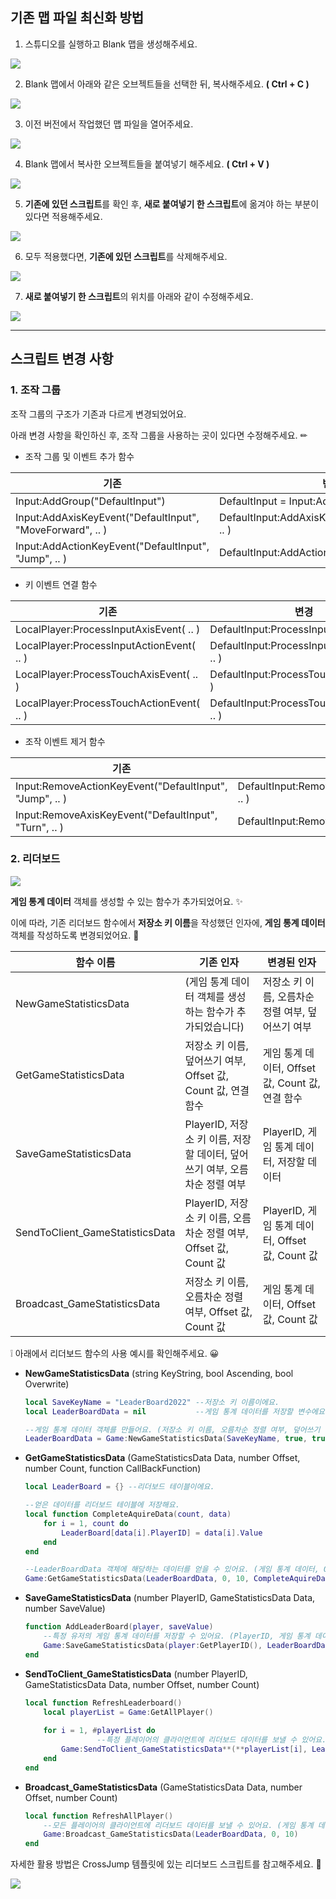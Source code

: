 ## 기존 맵 파일 최신화 방법

1. 스튜디오를 실행하고 Blank 맵을 생성해주세요.

<img src="/.Assets/Manual_Gitbook_20230105(1).png">

2. Blank 맵에서 아래와 같은 오브젝트들을 선택한 뒤, 복사해주세요. **( Ctrl + C )**

<img src="/.Assets/Manual_Gitbook_20230105(2).png">

3. 이전 버전에서 작업했던 맵 파일을 열어주세요.

<img src="/.Assets/Manual_Gitbook_20230105(3).png">

4. Blank 맵에서 복사한 오브젝트들을 붙여넣기 해주세요. **( Ctrl + V )**

<img src="/.Assets/Manual_Gitbook_20230105(4).png">

5. **기존에 있던 스크립트**를 확인 후, **새로 붙여넣기 한 스크립트**에 옮겨야 하는 부분이 있다면 적용해주세요.

<img src="/.Assets/Manual_Gitbook_20230105(5).png">

6. 모두 적용했다면, **기존에 있던 스크립트**를 삭제해주세요.

<img src="/.Assets/Manual_Gitbook_20230105(6).png">

7. **새로 붙여넣기 한 스크립트**의 위치를 아래와 같이 수정해주세요.

<img src="/.Assets/Manual_Gitbook_20230105(7).png">

---

## 스크립트 변경 사항

### 1. 조작 그룹

조작 그룹의 구조가 기존과 다르게 변경되었어요.

아래 변경 사항을 확인하신 후, 조작 그룹을 사용하는 곳이 있다면 수정해주세요. ✏

- 조작 그룹 및 이벤트 추가 함수

| 기존 | 변경 |
| --- | --- |
| Input:AddGroup("DefaultInput") | DefaultInput = Input:AddGroup("DefaultInput") |
| Input:AddAxisKeyEvent("DefaultInput", "MoveForward", .. ) | DefaultInput:AddAxisKeyEvent("MoveForward", .. ) |
| Input:AddActionKeyEvent("DefaultInput", "Jump", .. ) | DefaultInput:AddActionKeyEvent("Jump", .. ) |

- 키 이벤트 연결 함수

| 기존 | 변경 |
| --- | --- |
| LocalPlayer:ProcessInputAxisEvent( .. ) | DefaultInput:ProcessInputAxisEvent( .. ) |
| LocalPlayer:ProcessInputActionEvent( .. ) | DefaultInput:ProcessInputActionEvent( .. ) |
| LocalPlayer:ProcessTouchAxisEvent( .. ) | DefaultInput:ProcessTouchAxisEvent( .. ) |
| LocalPlayer:ProcessTouchActionEvent( .. ) | DefaultInput:ProcessTouchActionEvent( .. ) |

- 조작 이벤트 제거 함수

| 기존 | 변경 |
| --- | --- |
| Input:RemoveActionKeyEvent("DefaultInput", "Jump", .. ) | DefaultInput:RemoveActionKeyEvent("Jump", .. ) |
| Input:RemoveAxisKeyEvent("DefaultInput", "Turn", .. ) | DefaultInput:RemoveAxisKeyEvent("Turn", ..) |

### 2. 리더보드

 

<img src="/.Assets/Manual_Gitbook_20230105(8).png">

**게임 통계 데이터** 객체를 생성할 수 있는 함수가 추가되었어요. ✨

이에 따라, 기존 리더보드 함수에서 **저장소 키 이름**을 작성했던 인자에, 
**게임 통계 데이터** 객체를 작성하도록 변경되었어요. 🔧

| 함수 이름 | 기존 인자 | 변경된 인자 |
| --- | --- | --- |
| NewGameStatisticsData | (게임 통계 데이터 객체를 생성하는 함수가 추가되었습니다) | 저장소 키 이름, 오름차순 정렬 여부, 덮어쓰기 여부 |
| GetGameStatisticsData | 저장소 키 이름, 덮어쓰기 여부, Offset 값, Count 값, 연결 함수 | 게임 통계 데이터, Offset 값, Count 값, 연결 함수 |
| SaveGameStatisticsData | PlayerID, 저장소 키 이름, 저장할 데이터, 덮어쓰기 여부, 오름차순 정렬 여부 | PlayerID, 게임 통계 데이터, 저장할 데이터 |
| SendToClient_GameStatisticsData | PlayerID, 저장소 키 이름, 오름차순 정렬 여부, Offset 값, Count 값 | PlayerID, 게임 통계 데이터, Offset 값, Count 값 |
| Broadcast_GameStatisticsData | 저장소 키 이름, 오름차순 정렬 여부, Offset 값, Count 값 | 게임 통계 데이터, Offset 값, Count 값 |

❕ 아래에서 리더보드 함수의 사용 예시를 확인해주세요. 😀

- **NewGameStatisticsData** (string KeyString, bool Ascending, bool Overwrite)
    
    ```lua
    local SaveKeyName = "LeaderBoard2022" --저장소 키 이름이에요.
    local LeaderBoardData = nil           --게임 통계 데이터를 저장할 변수에요.
    
    --게임 통계 데이터 객체를 만들어요. (저장소 키 이름, 오름차순 정렬 여부, 덮어쓰기 여부)
    LeaderBoardData = Game:NewGameStatisticsData(SaveKeyName, true, true)
    ```
    
- **GetGameStatisticsData** (GameStatisticsData Data, number Offset, number Count, function CallBackFunction)
    
    ```lua
    local LeaderBoard = {} --리더보드 테이블이에요.
    
    --얻은 데이터를 리더보드 테이블에 저장해요.
    local function CompleteAquireData(count, data)
        for i = 1, count do            
            LeaderBoard[data[i].PlayerID] = data[i].Value
        end
    end
    
    --LeaderBoardData 객체에 해당하는 데이터를 얻을 수 있어요. (게임 통계 데이터, Offset 값, Count 값, 연결 함수)
    Game:GetGameStatisticsData(LeaderBoardData, 0, 10, CompleteAquireData)
    ```
    
- **SaveGameStatisticsData** (number PlayerID, GameStatisticsData Data, number SaveValue)
    
    ```lua
    function AddLeaderBoard(player, saveValue)   
        --특정 유저의 게임 통계 데이터를 저장할 수 있어요. (PlayerID, 게임 통계 데이터, 저장할 데이터)
        Game:SaveGameStatisticsData(player:GetPlayerID(), LeaderBoardData, saveValue)
    end
    ```
    
- **SendToClient_GameStatisticsData** (number PlayerID, GameStatisticsData Data, number Offset, number Count)
    
    ```lua
    local function RefreshLeaderboard()		
        local playerList = Game:GetAllPlayer()
        
        for i = 1, #playerList do 
    				--특정 플레이어의 클라이언트에 리더보드 데이터를 보낼 수 있어요. (PlayerID, 게임 통계 데이터, Offset 값, Count 값)
            Game:SendToClient_GameStatisticsData**(**playerList[i], LeaderBoardData, 0, 10)
        end
    end
    ```
    
- **Broadcast_GameStatisticsData** (GameStatisticsData Data, number Offset, number Count)
    
    ```lua
    local function RefreshAllPlayer()      
        --모든 플레이어의 클라이언트에 리더보드 데이터를 보낼 수 있어요. (게임 통계 데이터, Offset 값, Count 값)
        Game:Broadcast_GameStatisticsData(LeaderBoardData, 0, 10)
    end
    ```
    

자세한 활용 방법은 CrossJump 템플릿에 있는 리더보드 스크립트를 참고해주세요. 🐸

<img src="/.Assets/Manual_Gitbook_20230105(9).png">
